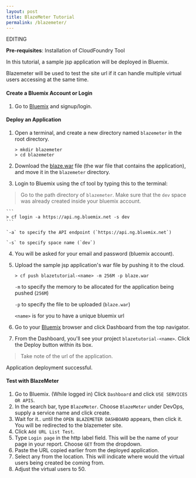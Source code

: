 ```yaml
---
layout: post
title: BlazeMeter Tutorial
permalink: /blazemeter/
---
```


EDITING

**Pre-requisites**: Installation of CloudFoundry Tool

In this tutorial, a sample jsp application will be deployed in Bluemix. 

Blazemeter will be used to test the site url if it can handle multiple virtual users accessing at the same time.

#### Create a Bluemix Account or Login
1. Go to [Bluemix](https://ibm.biz/bluemixph) and signup/login.

#### Deploy an Application
1. Open a terminal, and create a new directory named `blazemeter` in the root directory.

	```
	> mkdir blazemeter
	> cd blazemeter
	```
	
2. Download the [blaze.war](https://github.com/ataichi/ataichi.github.io/blob/master/downloadables/blaze.war?raw=true) file (the war file that contains the application), and move it in the `blazemeter` directory.
3. Login to Bluemix using the cf tool by typing this to the terminal:
>Go to the path directory of `blazemeter`. Make sure that the `dev` space was already created inside your bluemix account.
	
	```		
	> cf login -a https://api.ng.bluemix.net -s dev
	```
	
	`-a` to specify the API endpoint (`https://api.ng.bluemix.net`)
	
	`-s` to specify space name (`dev`)
	
4. You will be asked for your email and password (bluemix account).
5. Upload the sample jsp application's war file by pushing it to the cloud.

	```
	> cf push blazetutorial-<name> -m 256M -p blaze.war
	```
	
	`-m` to specify the memory to be allocated for the application being pushed (`256M`)
	
	`-p` to specify the file to be uploaded (`blaze.war`)
	
	`<name>` is for you to have a unique bluemix url
	
6. Go to your [Bluemix](https://ibm.biz/bluemixph) browser and click Dashboard from the top navigator.
7. From the Dashboard, you'll see your project `blazetutorial-<name>`. Click the Deploy button within its box.

>Take note of the url of the application.

Application deployment successful.

#### Test with BlazeMeter
1. Go to Bluemix. (While logged in) Click `Dashboard` and click `USE SERVICES OR APIS`.
2. In the search bar, type `BlazeMeter`. Choose `BlazeMeter` under DevOps, supply a service name and click create.
3. Wait for it.. until the `OPEN BLAZEMETER DASHBOARD` appears, then click it. You will be redirected to the blazemeter site.
4. Click `Add URL List Test`.
5. Type `Login page` in the http label field. This will be the name of your page in your report. Choose `GET` from the dropdown.
6. Paste the URL copied earlier from the deployed application.
7. Select any from the location. This will indicate where would the virtual users being created be coming from.
8. Adjust the virtual users to 50. 












